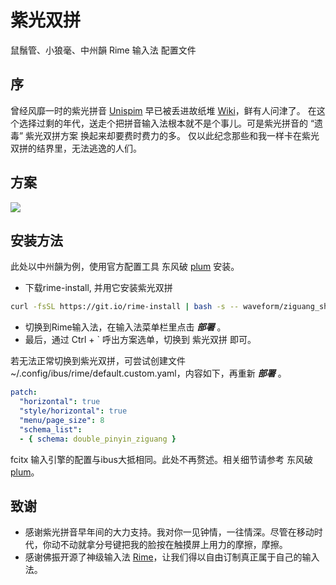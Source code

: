 # 紫光双拼
鼠鬚管、小狼毫、中州韻 Rime 输入法 配置文件

## 序
曾经风靡一时的紫光拼音 [Unispim](https://github.com/thunisoft/unispim) 早已被丢进故纸堆 [Wiki](https://zh.wikipedia.org/wiki/%E5%8D%8E%E5%AE%87%E6%8B%BC%E9%9F%B3%E8%BE%93%E5%85%A5%E6%B3%95)，鲜有人问津了。
在这个选择过剩的年代，送走个把拼音输入法根本就不是个事儿。可是紫光拼音的 “遗毒” 紫光双拼方案 换起来却要费时费力的多。
仅以此纪念那些和我一样卡在紫光双拼的结界里，无法逃逸的人们。

## 方案
![](https://github.com/waveform/ziguang_shuangpin/raw/master/Unispim_Double_Pinyin_Scheme.png)

## 安装方法
此处以中州韻为例，使用官方配置工具 东风破 [plum](https://github.com/rime/plum) 安装。
* 下载rime-install, 并用它安装紫光双拼
```bash
curl -fsSL https://git.io/rime-install | bash -s -- waveform/ziguang_shuangpin
```
* 切换到Rime输入法，在输入法菜单栏里点击 ***部署*** 。
* 最后，通过 Ctrl + \` 呼出方案选单，切换到 紫光双拼 即可。

若无法正常切换到紫光双拼，可尝试创建文件 ~/.config/ibus/rime/default.custom.yaml，内容如下，再重新 ***部署*** 。
```yaml
patch:
  "horizontal": true
  "style/horizontal": true
  "menu/page_size": 8
  "schema_list":
  - { schema: double_pinyin_ziguang }
```


fcitx 输入引擎的配置与ibus大抵相同。此处不再赘述。相关细节请参考 东风破 [plum](https://github.com/rime/plum)。

## 致谢
* 感谢紫光拼音早年间的大力支持。我对你一见钟情，一往情深。尽管在移动时代，你动不动就拿分号键把我的脸按在触摸屏上用力的摩擦，摩擦。
* 感谢佛振开源了神级输入法 [Rime](https://rime.im/)，让我们得以自由订制真正属于自己的输入法。

